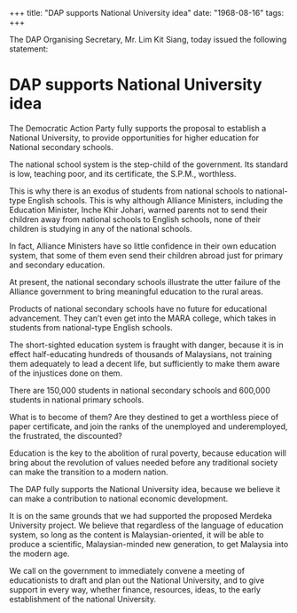 +++ 
title: "DAP supports National University idea"
date: "1968-08-16"
tags:
+++

The DAP Organising Secretary, Mr. Lim Kit Siang, today issued the following statement:

# DAP supports National University idea

The Democratic Action Party fully supports the proposal to establish a National University, to provide opportunities for higher education for National secondary schools.

The national school system is the step-child of the government. Its standard is low, teaching poor, and its certificate, the S.P.M., worthless.

This is why there is an exodus of students from national schools to national-type English schools. This is why although Alliance Ministers, including the Education Minister, Inche Khir Johari, warned parents not to send their children away from national schools to English schools, none of their children is studying in any of the national schools.</u>

In fact, Alliance Ministers have so little confidence in their own education system, that some of them even send their children abroad just for primary and secondary education.

At present, the national secondary schools illustrate the utter failure of the Alliance government to bring meaningful education to the rural areas.

Products of national secondary schools have no future for educational advancement. They can’t even get into the MARA college, which takes in students from national-type English schools.

The short-sighted education system is fraught with danger, because it is in effect half-educating hundreds of thousands of Malaysians, not training them adequately to lead a decent life, but sufficiently to make them aware of the injustices done on them.

There are 150,000 students in national secondary schools and 600,000 students in national primary schools.

What is to become of them? Are they destined to get a worthless piece of paper certificate, and join the ranks of the unemployed and underemployed, the frustrated, the discounted?

Education is the key to the abolition of rural poverty, because education will bring about the revolution of values needed before any traditional society can make the transition to a modern nation.

The DAP fully supports the National University idea, because we believe it can make a contribution to national economic development.

It is on the same grounds that we had supported the proposed Merdeka University project. We believe that regardless of the language of education system, so long as the content is Malaysian-oriented, it will be able to produce a scientific, Malaysian-minded new generation, to get Malaysia into the modern age.

We call on the government to immediately convene a meeting of educationists to draft and plan out the National University, and to give support in every way, whether finance, resources, ideas, to the early establishment of the national University.
 
